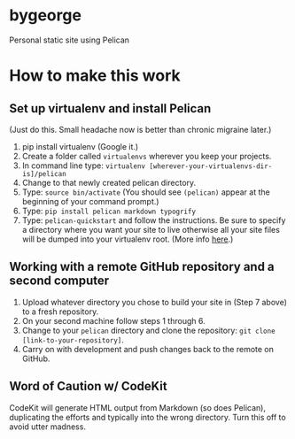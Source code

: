 # bygeorge
Personal static site using Pelican

# How to make this work

## Set up virtualenv and install Pelican

(Just do this. Small headache now is better than chronic migraine later.)

1. pip install virtualenv (Google it.)
2. Create a folder called `virtualenvs` wherever you keep your projects.
3. In command line type: `virtualenv [wherever-your-virtualenvs-dir-is]/pelican`
4. Change to that newly created pelican directory.
5. Type: `source bin/activate` (You should see `(pelican)` appear at the beginning of your command prompt.)
6. Type: `pip install pelican markdown typogrify`
7. Type: `pelican-quickstart` and follow the instructions. Be sure to specify a directory where you want your site to live otherwise all your site files will be dumped into your virtualenv root. (More info [here](http://docs.getpelican.com/en/3.6.3/install.html).)

## Working with a remote GitHub repository and a second computer

1. Upload whatever directory you chose to build your site in (Step 7 above) to a fresh repository.
2. On your second machine follow steps 1 through 6.
3. Change to your `pelican` directory and clone the repository: `git clone [link-to-your-repository]`.
4. Carry on with development and push changes back to the remote on GitHub.

## Word of Caution w/ CodeKit

CodeKit will generate HTML output from Markdown (so does Pelican), duplicating the efforts and typically into the wrong directory. Turn this off to avoid utter madness.